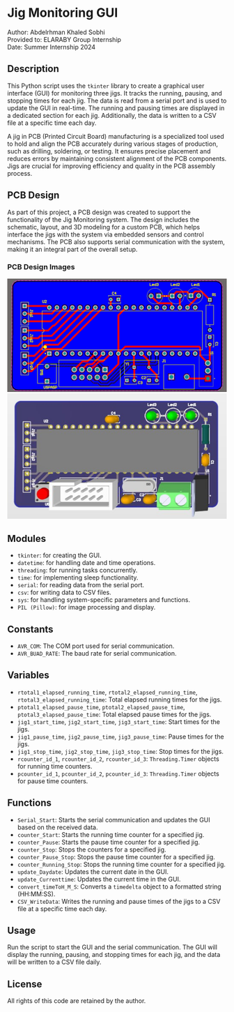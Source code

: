 # Jig Monitoring GUI

Author: Abdelrhman Khaled Sobhi  
Provided to: ELARABY Group Internship  
Date: Summer Internship 2024  

## Description

This Python script uses the `tkinter` library to create a graphical user interface (GUI) for monitoring three jigs. It tracks the running, pausing, and stopping times for each jig. The data is read from a serial port and is used to update the GUI in real-time. The running and pausing times are displayed in a dedicated section for each jig. Additionally, the data is written to a CSV file at a specific time each day.

A jig in PCB (Printed Circuit Board) manufacturing is a specialized tool used to hold and align the PCB accurately during various stages of production, such as drilling, soldering, or testing. It ensures precise placement and reduces errors by maintaining consistent alignment of the PCB components. Jigs are crucial for improving efficiency and quality in the PCB assembly process.

## PCB Design

As part of this project, a PCB design was created to support the functionality of the Jig Monitoring system. The design includes the schematic, layout, and 3D modeling for a custom PCB, which helps interface the jigs with the system via embedded sensors and control mechanisms. The PCB also supports serial communication with the system, making it an integral part of the overall setup. 

### PCB Design Images

<img src="/JIG PCB/Layout.jpg" width="650"/>

<img src="/JIG PCB/PCB.jpg" width="650"/>

## Modules

- `tkinter`: for creating the GUI.
- `datetime`: for handling date and time operations.
- `threading`: for running tasks concurrently.
- `time`: for implementing sleep functionality.
- `serial`: for reading data from the serial port.
- `csv`: for writing data to CSV files.
- `sys`: for handling system-specific parameters and functions.
- `PIL (Pillow)`: for image processing and display.

## Constants

- `AVR_COM`: The COM port used for serial communication.
- `AVR_BUAD_RATE`: The baud rate for serial communication.

## Variables

- `rtotal1_elapsed_running_time`, `rtotal2_elapsed_running_time`, `rtotal3_elapsed_running_time`: Total elapsed running times for the jigs.
- `ptotal1_elapsed_pause_time`, `ptotal2_elapsed_pause_time`, `ptotal3_elapsed_pause_time`: Total elapsed pause times for the jigs.
- `jig1_start_time`, `jig2_start_time`, `jig3_start_time`: Start times for the jigs.
- `jig1_pause_time`, `jig2_pause_time`, `jig3_pause_time`: Pause times for the jigs.
- `jig1_stop_time`, `jig2_stop_time`, `jig3_stop_time`: Stop times for the jigs.
- `rcounter_id_1`, `rcounter_id_2`, `rcounter_id_3`: `Threading.Timer` objects for running time counters.
- `pcounter_id_1`, `pcounter_id_2`, `pcounter_id_3`: `Threading.Timer` objects for pause time counters.

## Functions

- `Serial_Start`: Starts the serial communication and updates the GUI based on the received data.
- `counter_Start`: Starts the running time counter for a specified jig.
- `counter_Pause`: Starts the pause time counter for a specified jig.
- `counter_Stop`: Stops the counters for a specified jig.
- `counter_Pause_Stop`: Stops the pause time counter for a specified jig.
- `counter_Running_Stop`: Stops the running time counter for a specified jig.
- `update_Daydate`: Updates the current date in the GUI.
- `update_Currenttime`: Updates the current time in the GUI.
- `convert_timeToH_M_S`: Converts a `timedelta` object to a formatted string (HH:MM:SS).
- `CSV_WriteData`: Writes the running and pause times of the jigs to a CSV file at a specific time each day.

## Usage

Run the script to start the GUI and the serial communication. The GUI will display the running, pausing, and stopping times for each jig, and the data will be written to a CSV file daily.

## License

All rights of this code are retained by the author.
